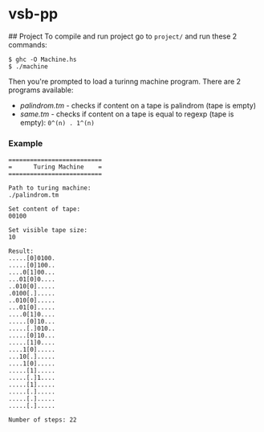 # vsb-pp

## Project
To compile and run project go to `project/` and run these 2 commands:

```
$ ghc -O Machine.hs
$ ./machine
```
Then you're prompted to load a turinng machine program. There are 2 programs available:
- *palindrom.tm* - checks if content on a tape is palindrom (tape is empty)
- *same.tm* - checks if content on a tape is equal to regexp (tape is empty): `0^(n) . 1^(n)`

### Example
```
==========================
=      Turing Machine    =
==========================

Path to turing machine:
./palindrom.tm

Set content of tape:
00100

Set visible tape size:
10

Result:
.....[0]0100.
.....[0]100..
....0[1]00...
...01[0]0....
..010[0].....
.0100[.].....
..010[0].....
...01[0].....
....0[1]0....
.....[0]10...
.....[.]010..
.....[0]10...
.....[1]0....
....1[0].....
...10[.].....
....1[0].....
.....[1].....
.....[.]1....
.....[1].....
.....[.].....
.....[.].....
.....[.].....

Number of steps: 22
```
